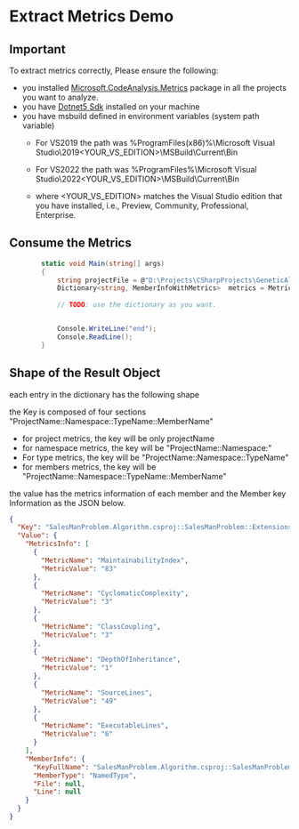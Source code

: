# Extract Metrics Demo

## Important
To extract metrics correctly, 
Please ensure the following:
- you installed <a href='https://www.nuget.org/packages/Microsoft.CodeAnalysis.Metrics/'> Microsoft.CodeAnalysis.Metrics</a> package in all the projects you want to analyze.
- you have <a href='https://dotnet.microsoft.com/en-us/download/dotnet/5.0'>Dotnet5 Sdk</a> installed on your machine 
- you have msbuild defined in environment variables (system path variable)
	* For VS2019 the path was %ProgramFiles(x86)%\Microsoft Visual Studio\2019\<YOUR_VS_EDITION>\MSBuild\Current\Bin

	* For VS2022 the path was %ProgramFiles%\Microsoft Visual Studio\2022\<YOUR_VS_EDITION>\MSBuild\Current\Bin

	* where <YOUR_VS_EDITION> matches the Visual Studio edition that you have installed, i.e., Preview, Community, Professional, Enterprise.

## Consume the Metrics
```cs
        static void Main(string[] args)
        {
            string projectFile = @"D:\Projects\CSharpProjects\GeneticAlgorithm\SalesManProblem.Algorithms\SalesManProblem.Algorithm.csproj";
            Dictionary<string, MemberInfoWithMetrics>  metrics = MetricExtractor.Extract(projectFile);
            
            // TODO: use the dictionary as you want.


            Console.WriteLine("end");
            Console.ReadLine();
        }
```


## Shape of the Result Object
each entry in the dictionary has the following shape 

the Key is composed of four sections "ProjectName::Namespace::TypeName::MemberName"
- for project metrics, the key will be only projectName
- for namespace metrics, the key will be "ProjectName::Namespace:"
- For type metrics, the key will be "ProjectName::Namespace::TypeName"
- for members metrics, the key will be "ProjectName::Namespace::TypeName::MemberName"
  
the value has the metrics information of each member
and the Member key Information as the JSON below.
```json
{
  "Key": "SalesManProblem.Algorithm.csproj::SalesManProblem::Extensions",
  "Value": {
    "MetricsInfo": [
      {
        "MetricName": "MaintainabilityIndex",
        "MetricValue": "83"
      },
      {
        "MetricName": "CyclomaticComplexity",
        "MetricValue": "3"
      },
      {
        "MetricName": "ClassCoupling",
        "MetricValue": "3"
      },
      {
        "MetricName": "DepthOfInheritance",
        "MetricValue": "1"
      },
      {
        "MetricName": "SourceLines",
        "MetricValue": "49"
      },
      {
        "MetricName": "ExecutableLines",
        "MetricValue": "6"
      }
    ],
    "MemberInfo": {
      "KeyFullName": "SalesManProblem.Algorithm.csproj::SalesManProblem::Extensions",
      "MemberType": "NamedType",
      "File": null,
      "Line": null
    }
  }
}
```
